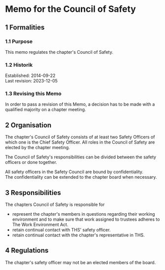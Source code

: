 # Memo for the Council of Safety

## 1 Formalities

### 1.1 Purpose

This memo regulates the chapter's Council of Safety.

### 1.2 Historik

Established: 2014-09-22  
Last revision: 2023-12-05

### 1.3 Revising this Memo

In order to pass a revision of this Memo, a decision has to be made with a qualified majority on a chapter meeting.

## 2 Organisation

The chapter's Council of Safety consists of at least two Safety Officers of which one is the Chief Safety Officer.
All roles in the Council of Safety are elected by the chapter meeting.

The Council of Safety's responsibilities can be divided between the safety officers or done together.

All safety officers in the Safety Council are bound by confidentiality.  
The confidentiality can be extended to the chapter board when necessary.

## 3 Responsibilities

The chapters Council of Safety is responsible for

- represent the chapter's members in questions regarding their working environment and to make sure that work assigned to trustees adheres to The Work Environment Act.
- retain continual contact with THS' safety officer.  
- retain continual contact with the chapter's representative in THS.

## 4 Regulations

The chapter's safety officer may not be an elected members of the board.
